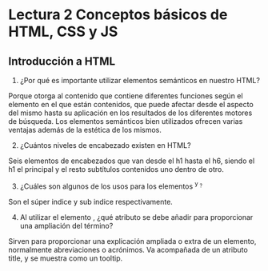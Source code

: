 # Lectura 2 Conceptos básicos de HTML, CSS y JS

## Introducción a HTML
1. ¿Por qué es importante utilizar elementos semánticos en nuestro HTML?

Porque otorga al contenido que contiene diferentes funciones según el elemento en el que están contenidos, que puede afectar desde el aspecto del mismo hasta su aplicación en los resultados de los diferentes motores de búsqueda. Los elementos semánticos bien utilizados ofrecen varias ventajas además de la estética de los mismos. 

2. ¿Cuántos niveles de encabezado existen en HTML?

Seis elementos de encabezados que van desde el h1 hasta el h6, siendo el h1 el principal y el resto subtítulos contenidos uno dentro de otro. 

3. ¿Cuáles son algunos de los usos para los elementos <sup> y <sub>?

Son el súper indice y sub indice respectivamente. 

4. Al utilizar el elemento <abbr>, ¿qué atributo se debe añadir para proporcionar una ampliación del término?

Sirven para proporcionar una explicación ampliada o extra de un elemento, normalmente abreviaciones o acrónimos. Va acompañada de un atributo title, y se muestra como un tooltip. 
